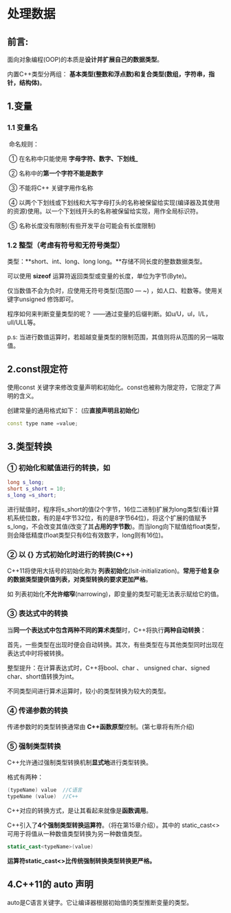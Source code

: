 # 处理数据

## 前言:

面向对象编程(OOP)的本质是**设计并扩展自己的数据类型**。

内置C++类型分两组： **基本类型(整数和浮点数)和复合类型(数组，字符串，指针，结构体)**。

## 1.变量

### 1.1 变量名

​    命名规则：

​     ① 在名称中只能使用 **字母字符、数字、下划线_**

​     ② 名称中的**第一个字符不能是数字**

​     ③ 不能将C++ 关键字用作名称

​     ④ 以两个下划线或下划线和大写字母打头的名称被保留给实现(编译器及其使用的资源)使用。以一个下划线开头的名称被保留给实现，用作全局标识符。    

​     ⑤ 名称长度没有限制(有些开发平台可能会有长度限制)

### 1.2 整型（考虑有符号和无符号类型）

类型：**short、int、long、long long。**存储不同长度的整数数据类型。

可以使用 **sizeof** 运算符返回类型或变量的长度，单位为字节(Byte)。

仅当数值不会为负时，应使用无符号类型(范围0 — ~) ，如人口、粒数等。使用关键字unsigned 修饰即可。

程序如何来判断变量类型的呢？ ——通过变量的后缀判断。如u/U，ul，l/L，ull/ULL等。

p.s: 当进行数值运算时，若超越变量类型的限制范围，其值则将从范围的另一端取值。

## 2.const限定符

使用const 关键字来修改变量声明和初始化。const也被称为限定符，它限定了声明的含义。

创建常量的通用格式如下：  (应**直接声明且初始化**)

```c++
const type name =value;
```

## 3.类型转换

### ① 初始化和赋值进行的转换，如

```c++
long s_long;
short s_short = 10;
s_long =s_short;
```

进行赋值时，程序将s_short的值(2个字节，16位二进制)扩展为long类型(看计算机系统位数，有的是4字节32位，有的是8字节64位)，将这个扩展的值赋予s_long，不会改变其值(改变了其**占用的字节数**)。而当long向下赋值给float类型，则会降低精度(float类型只有6位有效数字，long则有16位)。    

### ② 以 {} 方式初始化时进行的转换(C++)

C++11将使用大括号的初始化称为 **列表初始化**(lsit-initialization)。**常用于给复杂的数据类型提供值列表，对类型转换的要求更加严格**。

如 列表初始化**不允许缩窄**(narrowing)，即变量的类型可能无法表示赋给它的值。

### ③ 表达式中的转换

​    当**同一个表达式中包含两种不同的算术类型**时，C++将执行**两种自动转换**：

​    首先，一些类型在出现时便会自动转换。其次，有些类型在与其他类型同时出现在表达式中时将被转换。

整型提升：在计算表达式时，C++将bool、char 、 unsigned char、signed char、short值转换为int。

不同类型间进行算术运算时，较小的类型转换为较大的类型。

### ④ 传递参数的转换

传递参数时的类型转换通常由 **C++函数原型**控制。(第七章将有所介绍)

### ⑤ 强制类型转换

C++允许通过强制类型转换机制**显式地**进行类型转换。

格式有两种：

```c++
(typeName) value  //C语言
typeName (value)  //C++
```

C++对应的转换方式，是让其看起来就像是**函数调用**。

C++引入了**4个强制类型转换运算符**。（将在第15章介绍）。其中的 static_cast<> 可用于将值从一种数值类型转换为另一种数值类型。

```c++
static_cast<typeName>(value)
```

**运算符static_cast<>比传统强制转换类型转换更严格。**

## 4.C++11的 auto 声明

auto是C语言关键字。它让编译器根据初始值的类型推断变量的类型。
